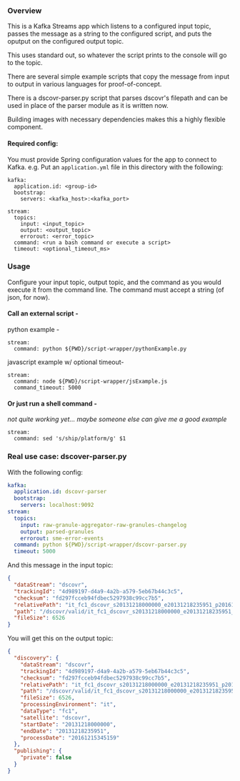 ### Overview

This is a Kafka Streams app which listens to a configured input topic, passes the message as a string to the configured script, and puts the oputput on the configured output topic. 

This uses standard out, so whatever the script prints to the console will go to the topic. 

There are several simple example scripts that copy the message from input to output in various languages for proof-of-concept.

There is a dscovr-parser.py script that parses dscovr's filepath and can be used in place of the parser module as it is written now.  

Building images with necessary dependencies makes this a highly flexible component. 

#### Required config:

You must provide Spring configuration values for the app to connect to Kafka. e.g. Put an `application.yml` file in this
directory with the following:

```
kafka:
  application.id: <group-id>
  bootstrap:
    servers: <kafka_host>:<kafka_port>

stream:
  topics:
    input: <input_topic>
    output: <output_topic>
    errorout: <error_topic>
  command: <run a bash command or execute a script>
  timeout: <optional_timeout_ms>
```

### Usage
Configure your input topic, output topic, and the command as you would execute it from the command line. The command must accept a string (of json, for now).  


#### Call an external script - 

python example -

```
stream:
  command: python ${PWD}/script-wrapper/pythonExample.py
```

javascript example w/ optional timeout- 
```
stream:
  command: node ${PWD}/script-wrapper/jsExample.js
  command_timeout: 5000
```

#### Or just run a shell command -

*not quite working yet... maybe someone else can give me a good example*
```
stream:
  command: sed 's/ship/platform/g' $1
```

### Real use case:  dscover-parser.py

With the following config:
```yaml
kafka:
  application.id: dscovr-parser
  bootstrap:
    servers: localhost:9092
stream:
  topics:
    input: raw-granule-aggregator-raw-granules-changelog
    output: parsed-granules
    errorout: sme-error-events
  command: python ${PWD}/script-wrapper/dscovr-parser.py
  timeout: 5000
```
And this message in the input topic: 
```json
{
  "dataStream": "dscovr",
  "trackingId": "4d989197-d4a9-4a2b-a579-5eb67b44c3c5",
  "checksum": "fd297fcceb94fdbec5297938c99cc7b5",
  "relativePath": "it_fc1_dscovr_s20131218000000_e20131218235951_p20161215345159_pub.nc.gz",
  "path": "/dscovr/valid/it_fc1_dscovr_s20131218000000_e20131218235951_p20161215345159_pub.nc.gz",
  "fileSize": 6526
}
```

You will get this on the output topic: 
```json
{
  "discovery": {
    "dataStream": "dscovr",
    "trackingId": "4d989197-d4a9-4a2b-a579-5eb67b44c3c5",
    "checksum": "fd297fcceb94fdbec5297938c99cc7b5",
    "relativePath": "it_fc1_dscovr_s20131218000000_e20131218235951_p20161215345159_pub.nc.gz",
    "path": "/dscovr/valid/it_fc1_dscovr_s20131218000000_e20131218235951_p20161215345159_pub.nc.gz",
    "fileSize": 6526,
    "processingEnvironment": "it",
    "dataType": "fc1",
    "satellite": "dscovr",
    "startDate": "20131218000000",
    "endDate": "20131218235951",
    "processDate": "20161215345159"
  },
  "publishing": {
    "private": false
  }
}
```

